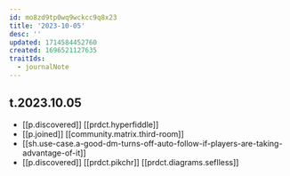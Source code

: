 ```yaml
---
id: mo8zd9tp0wq9wckcc9q8x23
title: '2023-10-05'
desc: ''
updated: 1714584452760
created: 1696521127635
traitIds:
  - journalNote
---
```



## t.2023.10.05

- [[p.discovered]] [[prdct.hyperfiddle]]
- [[p.joined]] [[community.matrix.third-room]]
- [[sh.use-case.a-good-dm-turns-off-auto-follow-if-players-are-taking-advantage-of-it]]
- [[p.discovered]] [[prdct.pikchr]] [[prdct.diagrams.seflless]]